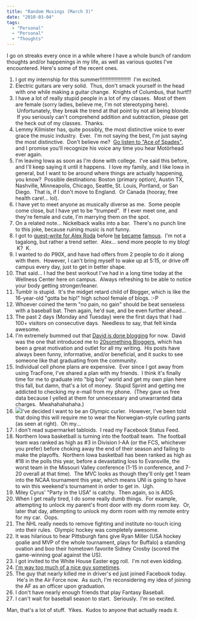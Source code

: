```yaml
---
title: "Random Musings (March 3)"
date: "2010-03-04"
tags:
  - "Personal"
  - "Personal"
  - "Thoughts"
---
```


I go on streaks every once in a while where I have a whole bunch of random thoughts and/or happenings in my life, as well as various quotes I've encountered. Here's some of the recent ones.

1. I got my internship for this summer!!!!!!!!!!!!!!!!!!!!!  I'm excited.
2. Electric guitars are very solid.  Thus, don't smack yourself in the head with one while making a guitar change.  Knights of Columbus, that hurt!!!
3. I have a lot of really stupid people in a lot of my classes.  Most of them are female (sorry ladies, believe me, I'm not stereotyping here).  Unfortunately, they break the trend at that point by not all being blonde.  If you seriously can't comprehend addition and subtraction, please get the heck out of my classes.  Thanks.
4. Lemmy Kilmister has, quite possibly, the most distinctive voice to ever grace the music industry.  Ever.  I'm not saying the best, I'm just saying the most distinctive.  Don't believe me?  [Go listen to "Ace of Spades"](http://www.youtube.com/watch?v=vj4vQCA0fo4), and I promise you'll recognize his voice any time you hear Motörhead ever again.
5. I'm leaving Iowa as soon as I'm done with college.  I've said this before, and I'll keep saying it until it happens.  I love my family, and I like Iowa in general, but I want to be around where things are actually happening, you know?  Possible destinations: Boston (primary option), Austin TX, Nashville, Minneapolis, Chicago, Seattle, St. Louis, Portland, or San Diego.  That is, if I don't move to England.  Or Canada (hooray, free health care!... lol).
6. I have yet to meet anyone as musically diverse as me.  Some people come close, but I have yet to be "trumped".  If I ever meet one, and they're female and cute, I'm marrying them on the spot.
7. On a related note... Nickelback walks into a bar.  There's no punch line to this joke, because ruining music is not funny.
8. I got to [guest-write for Alex Roda](http://www.alexroda.com/?p=4074) before [he](http://www.alexroda.com/?p=4015) [became](http://www.alexroda.com/?p=4154) [famous](http://www.alexroda.com/?p=4171).  I'm not a tagalong, but rather a trend setter.  Alex... send more people to my blog!  K?  K.
9. I wanted to do P90X, and have had offers from 2 people to do it along with them.  However, I can't bring myself to wake up at 5:15, or drive off campus every day, just to get in better shape.
10. That said... I had the best workout I've had in a long time today at the Wellness Center here on campus.  Always refreshing to be able to notice your body getting stronger/leaner.
11. Tumblr is stupid.  It's the midget retard child of Blogger, which is like the 16-year-old "gotta be hip!" high school female of blogs. :-P
12. Whoever coined the term "no pain, no gain" should be beat senseless with a baseball bat. Then again, he'd sue, and be even further ahead...
13. The past 2 days (Monday and Tuesday) were the first days that I had 100+ visitors on consecutive days.  Needless to say, that felt kinda awesome.
14. I'm extremely bummed out that [David is done blogging](http://diamondkt.blogspot.com/) for now.  David was the one that introduced me to [20something Bloggers](http://www.20sb.net/), which has been a great motivation and outlet for all my writing.  His posts have always been funny, informative, and/or beneficial, and it sucks to see someone like that graduating from the community.
15. Individual cell phone plans are expensive.  Ever since I got away from using TracFone, I've shared a plan with my friends.  I think it's finally time for me to graduate into "big boy" world and get my own plan here this fall, but damn, that's a lot of money.  Stupid Sprint and getting me addicted to checking my e-mail from my phone.  (They gave us free data because I yelled at them for unnecessary and unwarranted data charges.  Mwahahahahaha.)
16. ![](images/243893.jpg)I've decided I want to be an Olympic curler.  However, I've been told that doing this will require me to wear the Norwegian-style curling pants (as seen at right).  Oh my...
17. I don't read supermarket tabloids.  I read my Facebook Status Feed.
18. Northern Iowa basketball is turning into the football team.  The football team was ranked as high as #3 in Division I-AA (or the FCS, whichever you prefer) before choking away the end of their season and failing to make the playoffs.  Northern Iowa basketball has been ranked as high as #18 in the polls this year, before a devastating loss to Evansville, the worst team in the Missouri Valley conference (1-15 in conference, and 7-20 overall at that time).  The MVC looks as though they'll only get 1 team into the NCAA tournament this year, which means UNI is going to have to win this weekend's tournament in order to get in.  Ugh.
19. Miley Cyrus' "Party in the USA" is catchy.  Then again, so is AIDS.
20. When I get really tired, I do some really dumb things.  For example, attempting to unlock my parent's front door with my dorm room key.  Or, later that day, attempting to unlock my dorm room with my remote entry for my car.  Oops.
21. The NHL really needs to remove fighting and institute no-touch icing into their rules.  Olympic hockey was completely awesome.
22. It was hilarious to hear Pittsburgh fans give Ryan Miller (USA hockey goalie and MVP of the whole tournament, plays for Buffalo) a standing ovation and boo their hometown favorite Sidney Crosby (scored the game-winning goal against the US).
23. I got invited to the White House Easter egg roll.  I'm not even kidding.
24. [I'm way too much of a nice guy sometimes](http://niclake13.wordpress.com/2010/02/27/good-guy-gone-bad).
25. The guy that nearly killed me in driver's ed just joined Facebook today.  He's in the Air Force now.  As such, I'm reconsidering my idea of joining the AF as an officer upon graduation.
26. I don't have nearly enough friends that play Fantasy Baseball.
27. I can't wait for baseball season to start.  Seriously.  I'm so excited.

Man, that's a lot of stuff.  Yikes.  Kudos to anyone that actually reads it.
